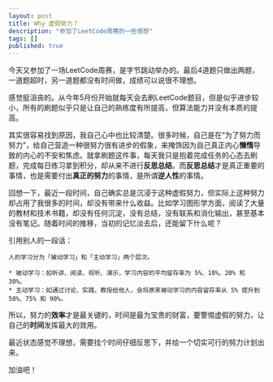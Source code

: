 ```yaml
---
layout: post
title: Why 虚假努力？
description: "参加了LeetCode周赛的一些感想"
tags: []
published: true
---
```


今天又参加了一场LeetCode周赛，是字节跳动举办的。最后4道题只做出两题，一道题超时，另一道题都没有时间做，成绩可以说很不理想。


感觉挺沮丧的。从今年5月份开始就每天会去刷LeetCode题目，但是似乎进步较小，所有的刷题似乎只是让自己的熟练度有所提高，但算法能力并没有本质的提高。

其实很容易找到原因，我自己心中也比较清楚。很多时候，自己是在“为了努力而努力”，给自己营造一种很努力很有进步的假象，来掩饰因为自己真正内心**懒惰**导致的内心的不安和焦虑。就拿刷题这件事，每天我只是抱着完成任务的心态去刷题，完成每日练习拿到积分，却从来不进行**反思总结**。而**反思总结**才是真正重要的事情，也是需要付出**真正的努力**的事情，是所谓**逆人性**的事情。

回想一下，最近一段时间，自己确实总是沉浸于这种虚假努力，但实际上这种努力却占用了我很多的时间，却没有带来什么收益。比如学习图形学方面，阅读了大量的教材和技术书籍，却没有任何沉淀，没有总结，没有联系和消化输出，甚至基本没有笔记。随着时间的推移，当初的记忆淡去后，还能留下什么呢？

引用别人的一段话：
```
人的学习分为「被动学习」和「主动学习」两个层次。

* 被动学习：如听讲、阅读、视听、演示，学习内容的平均留存率为 5%、10%、20% 和 30%。
* 主动学习：如通过讨论、实践、教授给他人，会将原来被动学习的内容留存率从 5% 提升到 50%、75% 和 90%。
```

所以，努力的**效率**才是最关键的，时间是最为宝贵的财富，要警惕虚假的努力，让自己的**时间**发挥最大的效用。

最近状态感觉不理想，需要找个时间仔细反思下，并给一个切实可行的努力计划出来。

加油吧！
